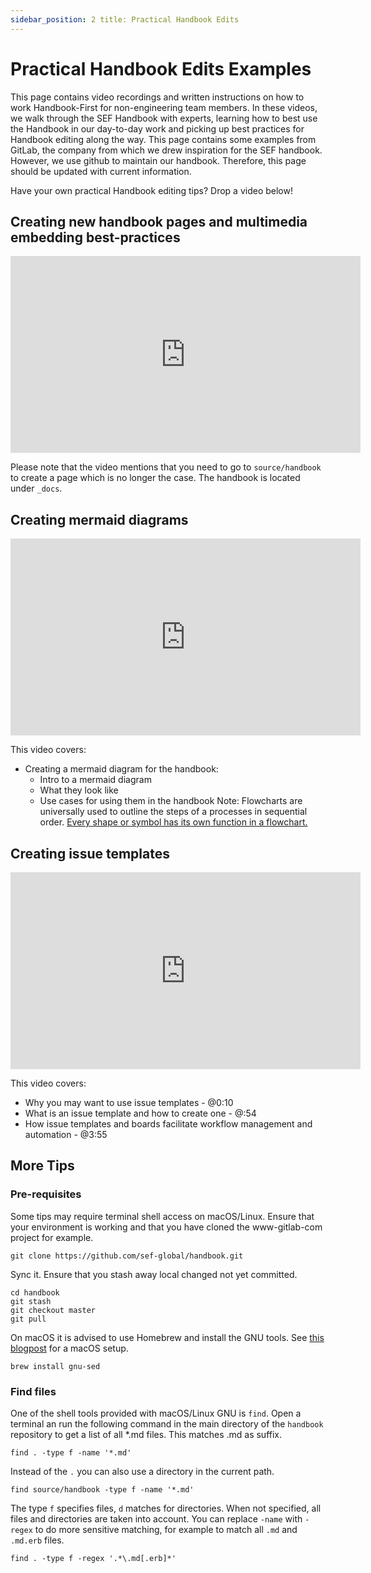 ```yaml
---
sidebar_position: 2 title: Practical Handbook Edits
---
```


# Practical Handbook Edits Examples

This page contains video recordings and written instructions on how to work Handbook-First for non-engineering team
members. In these videos, we walk through the SEF Handbook with experts, learning how to best use the Handbook in our
day-to-day work and picking up best practices for Handbook editing along the way. This page contains some examples from
GitLab, the company from which we drew inspiration for the SEF handbook. However, we use github to maintain our
handbook. Therefore, this page should be updated with current information.

Have your own practical Handbook editing tips? Drop a video below!

## Creating new handbook pages and multimedia embedding best-practices

<iframe width="560" height="315" src="https://www.youtube.com/embed/hQgS97M8abc" title="YouTube video player" frameborder="0" allow="accelerometer; autoplay; clipboard-write; encrypted-media; gyroscope; picture-in-picture" allowfullscreen></iframe>

Please note that the video mentions that you need to go to `source/handbook` to create a page which is no longer the
case. The handbook is located under `_docs`.

## Creating mermaid diagrams

<iframe width="560" height="315" src="https://www.youtube.com/embed/SQ9QmuTHuSI" title="YouTube video player" frameborder="0" allow="accelerometer; autoplay; clipboard-write; encrypted-media; gyroscope; picture-in-picture" allowfullscreen></iframe>

This video covers:

- Creating a mermaid diagram for the handbook:
    - Intro to a mermaid diagram
    - What they look like
    - Use cases for using them in the handbook Note: Flowcharts are universally used to outline the steps of a processes
      in sequential
      order. [Every shape or symbol has its own function in a flowchart.](https://www.lucidchart.com/pages/flowchart-symbols-meaning-explained)

## Creating issue templates

<iframe width="560" height="315" src="https://www.youtube.com/embed/ObNWS3trqIY" title="YouTube video player" frameborder="0" allow="accelerometer; autoplay; clipboard-write; encrypted-media; gyroscope; picture-in-picture" allowfullscreen></iframe>

This video covers:

- Why you may want to use issue templates - @0:10
- What is an issue template and how to create one - @:54
- How issue templates and boards facilitate workflow management and automation - @3:55

## More Tips

### Pre-requisites

Some tips may require terminal shell access on macOS/Linux. Ensure that your environment is working and that you have
cloned the www-gitlab-com project for example.

```
git clone https://github.com/sef-global/handbook.git
```

Sync it. Ensure that you stash away local changed not yet committed.

```
cd handbook
git stash
git checkout master
git pull
```

On macOS it is advised to use Homebrew and install the GNU tools.
See [this blogpost](https://about.gitlab.com/blog/2020/04/17/dotfiles-document-and-automate-your-macbook-setup/) for a
macOS setup.

```
brew install gnu-sed
```

### Find files

One of the shell tools provided with macOS/Linux GNU is `find`. Open a terminal an run the following command in the main
directory of the `handbook` repository to get a list of all *.md files. This matches .md as suffix.

```
find . -type f -name '*.md'
```

Instead of the `.` you can also use a directory in the current path.

```
find source/handbook -type f -name '*.md'
```

The type `f` specifies files, `d` matches for directories. When not specified, all files and directories are taken into
account. You can replace `-name` with `-regex` to do more sensitive matching, for example to match all `.md`
and `.md.erb` files.

```
find . -type f -regex '.*\.md[.erb]*'
```
